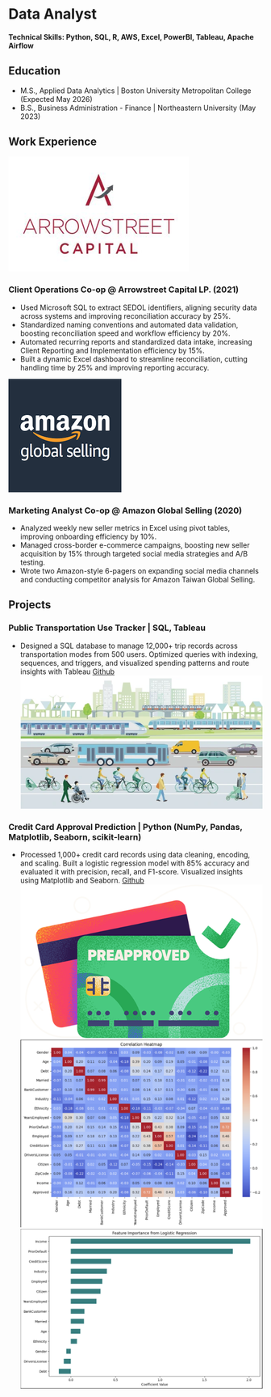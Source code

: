 # Data Analyst

#### Technical Skills: Python, SQL, R, AWS, Excel, PowerBI, Tableau, Apache Airflow

## Education 
- M.S., Applied Data Analytics | Boston University Metropolitan College (Expected May 2026)  
- B.S., Business Administration - Finance | Northeastern University (May 2023)

## Work Experience

![Arrowstreet Capital](assets/g744517g0823043901741.jpg)
### Client Operations Co-op @ Arrowstreet Capital LP. (2021)
- Used Microsoft SQL to extract SEDOL identifiers, aligning security data across systems and improving reconciliation accuracy by 25%.
- Standardized naming conventions and automated data validation, boosting reconciliation speed and workflow efficiency by 20%.
- Automated recurring reports and standardized data intake, increasing Client Reporting and Implementation efficiency by 15%.
- Built a dynamic Excel dashboard to streamline reconciliation, cutting handling time by 25% and improving reporting accuracy.

![Amazon Global Selling](assets/images.png)
### Marketing Analyst Co-op @ Amazon Global Selling (2020)
- Analyzed weekly new seller metrics in Excel using pivot tables, improving onboarding efficiency by 10%.
- Managed cross-border e-commerce campaigns, boosting new seller acquisition by 15% through targeted social media strategies and A/B testing.
- Wrote two Amazon-style 6-pagers on expanding social media channels and conducting competitor analysis for Amazon Taiwan Global Selling.

## Projects

### Public Transportation Use Tracker | SQL, Tableau
- Designed a SQL database to manage 12,000+ trip records across transportation modes from 500 users. Optimized queries with indexing, sequences, and triggers, and visualized spending patterns and route insights with Tableau [Github](https://github.com/jonathan2018176/Public_Transit_Usage_Tracker/)  
![Public Transport](assets/public-transport-rapid-transit-tram-600nw-2142276519.png)


### Credit Card Approval Prediction | Python (NumPy, Pandas, Matplotlib, Seaborn, scikit-learn)
- Processed 1,000+ credit card records using data cleaning, encoding, and scaling. Built a logistic regression model with 85% accuracy and evaluated it with precision, recall, and F1-score. Visualized insights using Matplotlib and Seaborn.  [Github](https://github.com/jonathan2018176/Credit-Card-Approval-Prediction/)
![Approved](assets/preapproved-credit-cards.png)
![Correlation Heatmap](assets/Correlation_HeatMap.png)
![Feature Importance From Logistic Regression](assets/Feature_Importance.png)



